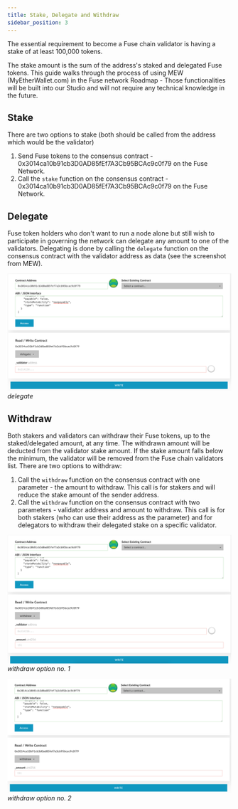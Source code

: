 ```yaml
---
title: Stake, Delegate and Withdraw
sidebar_position: 3
---
```


The essential requirement to become a Fuse chain validator is having a stake of at least 100,000 tokens.

The stake amount is the sum of the address's staked and delegated Fuse tokens. This guide walks through the process of using MEW (MyEtherWallet.com) in the Fuse network Roadmap - Those functionalities will be built into our Studio and will not require any technical knowledge in the future.

## Stake

There are two options to stake (both should be called from the address which would be the validator)

1. Send Fuse tokens to the consensus contract - 0x3014ca10b91cb3D0AD85fEf7A3Cb95BCAc9c0f79 on the Fuse Network.
2. Call the `stake` function on the consensus contract - 0x3014ca10b91cb3D0AD85fEf7A3Cb95BCAc9c0f79 on the Fuse Network.

## Delegate

Fuse token holders who don't want to run a node alone but still wish to participate in governing the network can delegate any amount to one of the validators. Delegating is done by calling the `delegate` function on the consensus contract with the validator address as data (see the screenshot from MEW).

![](../images/spaces_-MQROvzQPC4eD8u5AQhv_uploads_fW2bi43f3TMgmwzi7wSZ_image.webp)
_delegate_

## Withdraw

Both stakers and validators can withdraw their Fuse tokens, up to the staked/delegated amount, at any time. The withdrawn amount will be deducted from the validator stake amount. If the stake amount falls below the minimum, the validator will be removed from the Fuse chain validators list. There are two options to withdraw:

1. Call the `withdraw` function on the consensus contract with one parameter - the amount to withdraw. This call is for stakers and will reduce the stake amount of the sender address.
2. Call the `withdraw` function on the consensus contract with two parameters - validator address and amount to withdraw. This call is for both stakers (who can use their address as the parameter) and for delegators to withdraw their delegated stake on a specific validator.

![](../images/spaces_-MQROvzQPC4eD8u5AQhv_uploads_yBpFV4W9N9vgpGyFEr76_image.webp)
_withdraw option no. 1_

![](../images/spaces_-MQROvzQPC4eD8u5AQhv_uploads_TGmteQzEhEXuDVbibfVt_image.webp)
_withdraw option no. 2_
